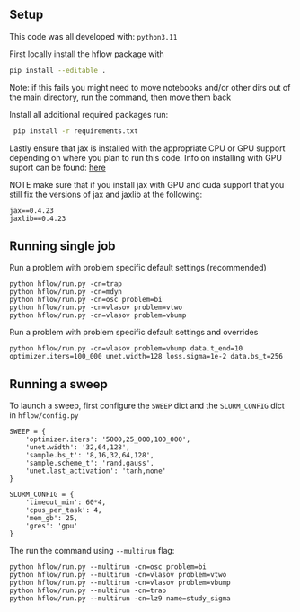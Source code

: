 ## Setup
This code was all developed with:
`
python3.11
`


First locally install the hflow package with

```bash
pip install --editable .
```
Note: if this fails you might need to move notebooks and/or other dirs out of the main directory, run the command, then move them back

Install all additional required packages run:

```bash
 pip install -r requirements.txt
```

Lastly ensure that jax is installed with the appropriate CPU or GPU support depending on where you plan to run this code. Info on installing with GPU suport can be found: [here](https://github.com/google/jax#installation)

NOTE make sure that if you install jax with GPU and cuda support that you still fix the versions of jax and jaxlib at the following:
```
jax==0.4.23
jaxlib==0.4.23
```

## Running single job

Run a problem with problem specific default settings (recommended)
```
python hflow/run.py -cn=trap
python hflow/run.py -cn=mdyn
python hflow/run.py -cn=osc problem=bi
python hflow/run.py -cn=vlasov problem=vtwo
python hflow/run.py -cn=vlasov problem=vbump
```

Run a problem with problem specific default settings and overrides
```
python hflow/run.py -cn=vlasov problem=vbump data.t_end=10 optimizer.iters=100_000 unet.width=128 loss.sigma=1e-2 data.bs_t=256
```

## Running a sweep
To launch a sweep, first configure the `SWEEP` dict and the `SLURM_CONFIG` dict in `hflow/config.py`
```
SWEEP = {
    'optimizer.iters': '5000,25_000,100_000',
    'unet.width': '32,64,128',
    'sample.bs_t': '8,16,32,64,128',
    'sample.scheme_t': 'rand,gauss',
    'unet.last_activation': 'tanh,none'
}
```
```
SLURM_CONFIG = {
    'timeout_min': 60*4,
    'cpus_per_task': 4,
    'mem_gb': 25,
    'gres': 'gpu'
}
```
The run the command using `--multirun` flag:
```
python hflow/run.py --multirun -cn=osc problem=bi
python hflow/run.py --multirun -cn=vlasov problem=vtwo
python hflow/run.py --multirun -cn=vlasov problem=vbump
python hflow/run.py --multirun -cn=trap
python hflow/run.py --multirun -cn=lz9 name=study_sigma
```